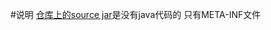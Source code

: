 #说明
[仓库上的source jar](http://central.maven.org/maven2/org/springframework/spring-asm/3.0.5.RELEASE/)是没有java代码的 只有META-INF文件  